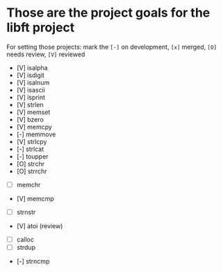 # Those are the project goals for the libft project

For setting those projects:
mark the `[-]` on development, `[x]` merged, `[O]` needs review, `[V]` reviewed

- [V] isalpha
- [V] isdigit
- [V] isalnum
- [V] isascii
- [V] isprint
- [V] strlen
- [V] memset
- [V] bzero
- [V] memcpy
- [-] memmove
- [V] strlcpy
- [-] strlcat
- [-] toupper
- [O] strchr
- [O] strrchr
- [ ] memchr
- [V] memcmp
- [ ] strnstr
- [V] atoi (review)
- [ ] calloc
- [ ] strdup
- [-] strncmp

